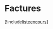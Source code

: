 # Factures

[!include[listeencours](factures.listeencours.autogen.md)]


































































